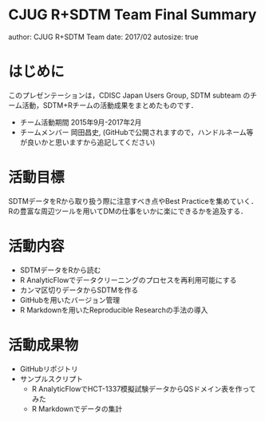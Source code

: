 CJUG R+SDTM Team Final Summary
========================================================
author: CJUG R+SDTM Team 
date: 2017/02
autosize: true

はじめに
========================================================


このプレゼンテーションは，CDISC Japan Users Group, SDTM subteam のチーム活動，SDTM+Rチームの活動成果をまとめたものです．

- チーム活動期間
  2015年9月-2017年2月
- チームメンバー
  岡田昌史, (GitHubで公開されますので，ハンドルネーム等が良いかと思いますから追記してください)

活動目標
========================================================

SDTMデータをRから取り扱う際に注意すべき点やBest Practiceを集めていく．
Rの豊富な周辺ツールを用いてDMの仕事をいかに楽にできるかを追及する．

活動内容
========================================================

- SDTMデータをRから読む
- R AnalyticFlowでデータクリーニングのプロセスを再利用可能にする
- カンマ区切りデータからSDTMを作る
- GitHubを用いたバージョン管理
- R Markdownを用いたReproducible Researchの手法の導入

活動成果物
=====================

- GitHubリポジトリ
- サンプルスクリプト
  - R AnalyticFlowでHCT-1337模擬試験データからQSドメイン表を作ってみた
  - R Markdownでデータの集計


